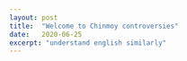 ```yaml
---
layout: post
title:  "Welcome to Chinmoy controversies"
date:   2020-06-25
excerpt: "understand english similarly"
---
```

